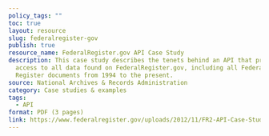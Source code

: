 ```yaml
---
policy_tags: ""
toc: true
layout: resource
slug: federalregister-gov
publish: true
resource_name: FederalRegister.gov API Case Study
description: This case study describes the tenets behind an API that provides
  access to all data found on FederalRegister.gov, including all Federal
  Register documents from 1994 to the present.
source: National Archives & Records Administration
category: Case studies & examples
tags:
  - API
format: PDF (3 pages)
link: https://www.federalregister.gov/uploads/2012/11/FR2-API-Case-Study1.pdf
---
```

